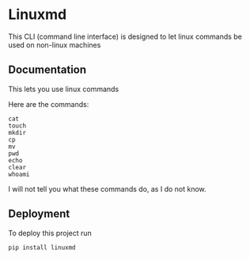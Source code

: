 
# Linuxmd

This CLI (command line interface) is designed to let linux commands be used on non-linux machines 


## Documentation

This lets you use linux commands

Here are the commands:

```rm
cat
touch
mkdir
cp
mv
pwd
echo
clear
whoami
```

I will not tell you what these commands do, as I do not know.
## Deployment

To deploy this project run

```pip install linuxmd```

